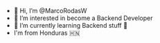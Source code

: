 - 👋 Hi, I’m @MarcoRodasW
- 👀 I’m interested in become a Backend Developer 
- 🌱 I’m currently learning Backend stuff 🤣
- I'm from Honduras 🇭🇳 
<!---
MarcoRodasW/MarcoRodasW is a ✨ special ✨ repository because its `README.md` (this file) appears on your GitHub profile.
You can click the Preview link to take a look at your changes.
--->
